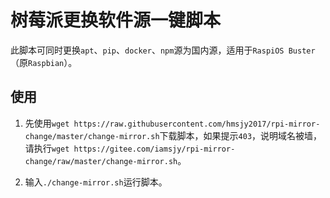 # 树莓派更换软件源一键脚本
此脚本可同时更换`apt`、`pip`、`docker`、`npm`源为国内源，适用于`RaspiOS Buster`（原`Raspbian`）。

## 使用
1. 先使用`wget https://raw.githubusercontent.com/hmsjy2017/rpi-mirror-change/master/change-mirror.sh`下载脚本，如果提示`403`，说明域名被墙，请执行`wget https://gitee.com/iamsjy/rpi-mirror-change/raw/master/change-mirror.sh`。

2. 输入`./change-mirror.sh`运行脚本。

